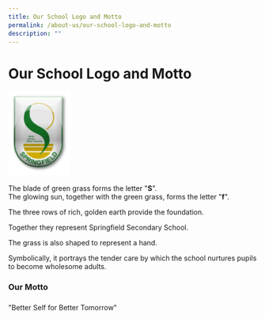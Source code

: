 ```yaml
---
title: Our School Logo and Motto
permalink: /about-us/our-school-logo-and-motto
description: ""
---
```

# **Our School Logo and Motto**

<img src="/images/sfss-logo.png" 
     style="width:25%">

  
The blade of green grass forms the letter "**S**".  
The glowing sun, together with the green grass, forms the letter "**f**".

The three rows of rich, golden earth provide the foundation.

Together they represent Springfield Secondary School.

The grass is also shaped to represent a hand.

Symbolically, it portrays the tender care by which the school nurtures pupils to become wholesome adults.

  

### Our Motto  

### 

"Better Self for Better Tomorrow"